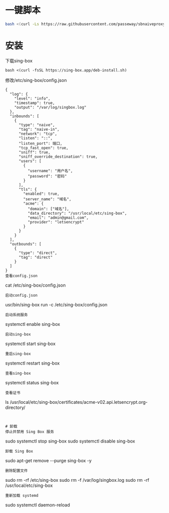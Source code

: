 # 一键脚本
```bash
bash <(curl -Ls https://raw.githubusercontent.com/passeway/sbnaiveproxy/main/sbnaive.sh)
```
# 安装
下载sing-box
```
bash <(curl -fsSL https://sing-box.app/deb-install.sh)
```
修改/etc/sing-box/config.json
```
{
  "log": {
    "level": "info",
    "timestamp": true,
    "output": "/var/log/singbox.log"
  },
  "inbounds": [
    {
      "type": "naive",
      "tag": "naive-in",
      "network": "tcp",
      "listen": "::",
      "listen_port": 端口,
      "tcp_fast_open": true,
      "sniff": true,
      "sniff_override_destination": true,
      "users": [
        {
          "username": "用户名",
          "password": "密码"
        }
      ],
      "tls": {
        "enabled": true,
        "server_name": "域名",
        "acme": {
          "domain": ["域名"],
          "data_directory": "/usr/local/etc/sing-box",
          "email": "admin@gmail.com",
          "provider": "letsencrypt"
        }
      }
    }
  ],
  "outbounds": [
    {
      "type": "direct",
      "tag": "direct"
    }
  ]
}
查看config.json
```
cat /etc/sing-box/config.json
```
启动config.json
```
usr/bin/sing-box run -c /etc/sing-box/config.json
```
启动系统服务
```
systemctl enable sing-box
```
启动sing-box
```
systemctl start sing-box
```
重启sing-box
```
systemctl restart sing-box
```
查看sing-box
```
systemctl status sing-box
```
查看证书
```
ls /usr/local/etc/sing-box/certificates/acme-v02.api.letsencrypt.org-directory/
```


# 卸载
停止并禁用 Sing Box 服务
```
sudo systemctl stop sing-box
sudo systemctl disable sing-box
```
卸载 Sing Box
```
sudo apt-get remove --purge sing-box -y
```
删除配置文件
```
sudo rm -rf /etc/sing-box
sudo rm -f /var/log/singbox.log
sudo rm -rf /usr/local/etc/sing-box
```
重新加载 systemd
```
sudo systemctl daemon-reload
```

